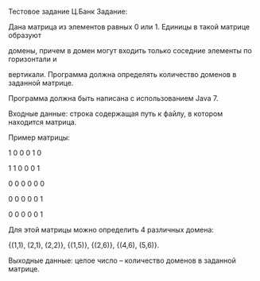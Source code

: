 Тестовое задание Ц.Банк
Задание:

 

Дана матрица из элементов равных 0 или 1. Единицы в такой матрице образуют 

домены, причем в домен могут входить только соседние элементы по горизонтали и 

вертикали. Программа должна определять количество доменов в заданной матрице.

Программа должна быть написана с использованием Java 7.

 

Входные данные: строка содержащая путь к файлу, в котором находится матрица. 

 

Пример матрицы:

1 0 0 0 1 0

1 1 0 0 0 1

0 0 0 0 0 0

0 0 0 0 0 1

0 0 0 0 0 1

Для этой матрицы можно определить 4 различных домена: 

{(1,1), (2,1), (2,2)}, {(1,5)}, {(2,6)}, {(4,6), (5,6)}.

Выходные данные: целое число – количество доменов в заданной матрице.  
